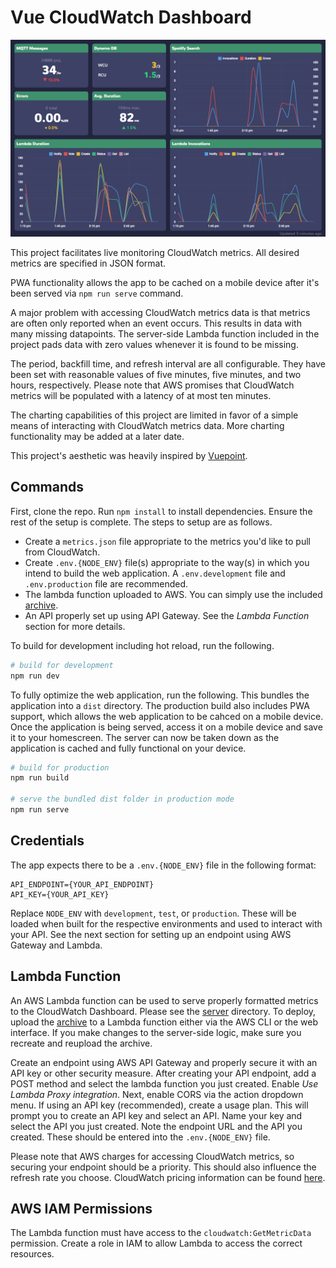 # Vue CloudWatch Dashboard

![Screenshot](img/screenshot.png)

This project facilitates live monitoring CloudWatch metrics. All desired metrics are specified in JSON format.

PWA functionality allows the app to be cached on a mobile device after it's been served via `npm run serve` command.

A major problem with accessing CloudWatch metrics data is that metrics are often only reported when an event occurs. This results in data with many missing datapoints. The server-side Lambda function included in the project pads data with zero values whenever it is found to be missing.

The period, backfill time, and refresh interval are all configurable. They have been set with reasonable values of five minutes, five minutes, and two hours, respectively. Please note that AWS promises that CloudWatch metrics will be populated with a latency of at most ten minutes.

The charting capabilities of this project are limited in favor of a simple means of interacting with CloudWatch metrics data. More charting functionality may be added at a later date.

This project's aesthetic was heavily inspired by [Vuepoint](https://github.com/ashtonmeuser/vuepoint).

## Commands

First, clone the repo. Run `npm install` to install dependencies. Ensure the rest of the  setup is complete. The steps to setup are as follows.

* Create a `metrics.json` file appropriate to the metrics you'd like to pull from CloudWatch.
* Create `.env.{NODE_ENV}` file(s) appropriate to the way(s) in which you intend to build the web application. A `.env.development` file and `.env.production` file are recommended.
* The lambda function uploaded to AWS. You can simply use the included [archive](server/archive.zip).
* An API properly set up using API Gateway. See the *Lambda Function* section for more details.

To build for development including hot reload, run the following.

```bash
# build for development
npm run dev
```

To fully optimize the web application, run the following. This bundles the application into a `dist` directory. The production build also includes PWA support, which allows the web application to be cahced on a mobile device. Once the application is being served, access it on a mobile device and save it to your homescreen. The server can now be taken down as the application is cached and fully functional on your device.

```bash
# build for production
npm run build

# serve the bundled dist folder in production mode
npm run serve
```

## Credentials

The app expects there to be a `.env.{NODE_ENV}` file in the following format:

```
API_ENDPOINT={YOUR_API_ENDPOINT}
API_KEY={YOUR_API_KEY}
```

Replace `NODE_ENV` with `development`, `test`, or `production`. These will be loaded when built for the respective environments and used to interact with your API. See the next section for setting up an endpoint using AWS Gateway and Lambda.

## Lambda Function

An AWS Lambda function can be used to serve properly formatted metrics to the CloudWatch Dashboard. Please see the [server](server) directory. To deploy, upload the [archive](server/archive.zip) to a Lambda function either via the AWS CLI or the web interface. If you make changes to the server-side logic, make sure you recreate and reupload the archive. 

Create an endpoint using AWS API Gateway and properly secure it with an API key or other security measure. After creating your API endpoint, add a POST method and select the lambda function you just created. Enable *Use Lambda Proxy integration*. Next, enable CORS via the action dropdown menu. If using an API key (recommended), create a usage plan. This will prompt you to create an API key and select an API. Name your key and select the API you just created. Note the endpoint URL and the API you created. These should be entered into the `.env.{NODE_ENV}` file.

Please note that AWS charges for accessing CloudWatch metrics, so securing your endpoint should be a priority. This should also influence the refresh rate you choose. CloudWatch pricing information can be found [here](https://aws.amazon.com/cloudwatch/pricing/).

## AWS IAM Permissions

The Lambda function must have access to the `cloudwatch:GetMetricData` permission. Create a role in IAM to allow Lambda to access the correct resources.
